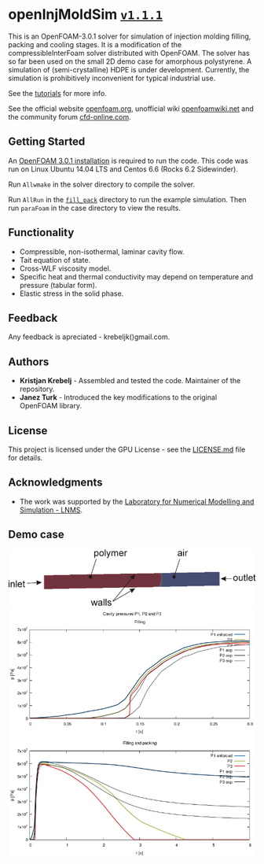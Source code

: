 # openInjMoldSim [`v1.1.1`](VERSION.md)

This is an OpenFOAM-3.0.1 solver for simulation of injection molding filling, packing and cooling stages. It is a
modification of the compressibleInterFoam solver distributed with OpenFOAM. The solver has so far been used on the small
2D demo case for amorphous polystyrene. A simulation of (semi-crystalline) HDPE is under development. Currently,
the simulation is prohibitively inconvenient for typical industrial use.

See the [tutorials](tutorials/Tutorials.ipynb) for more info.

See the official website [openfoam.org](https://openfoam.org/), unofficial wiki
[openfoamwiki.net](https://openfoamwiki.net/index.php/Main_Page) and the community forum
[cfd-online.com](https://www.cfd-online.com/Forums/openfoam/).

## Getting Started

An [OpenFOAM 3.0.1 installation](http://openfoamwiki.net/index.php/Installation) is required to run the code. This code was run on Linux Ubuntu 14.04 LTS and Centos 6.6 (Rocks 6.2 Sidewinder).

Run `Allwmake` in the solver directory to compile the solver.

Run `AllRun` in the [`fill_pack`](/tutorials/demo/fill_pack) directory to run the example simulation. Then run `paraFoam` in the case directory to view the results.

## Functionality

* Compressible, non-isothermal, laminar cavity flow.
* Tait equation of state.
* Cross-WLF viscosity model.
* Specific heat and thermal conductivity may depend on temperature and pressure (tabular form).
* Elastic stress in the solid phase.

## Feedback

Any feedback is apreciated - krebeljk()gmail.com.

## Authors

* **Kristjan Krebelj** - Assembled and tested the code. Maintainer of the repository.
* **Janez Turk** - Introduced the key modifications to the original OpenFOAM library.

## License

This project is licensed under the GPU License - see the [LICENSE.md](LICENSE.md) file for details.

## Acknowledgments

* The work was supported by the [Laboratory for Numerical Modelling and Simulation - LNMS](http://lab.fs.uni-lj.si/lnms/).

## Demo case
![Demo geometry](/tutorials/demo/demo_geom.png)
![Pressure evolution](/tutorials/demo/plot.png)
